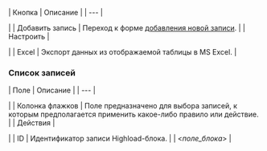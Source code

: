 | Кнопка | Описание |
| --- |

|
| Добавить запись | Переход к форме [добавления новой записи](/user_help/content/highloadblock/highloadblock_row_edit.php). |
| Настроить |

|
| Excel | Экспорт данных из отображаемой таблицы в MS Excel. |

### Список записей

| Поле | Описание |
| --- |

|
| Колонка флажков | Поле предназначено для выбора записей, к которым предполагается применить какое-либо правило или действие. |
| Действия |

|
| ID | Идентификатор записи Highload-блока. |
| <*поле\_блока*> |